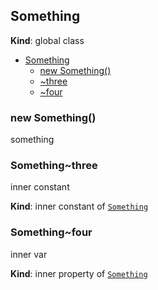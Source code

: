 <a name="Something"></a>
## Something
**Kind**: global class  

* [Something](#Something)
    * [new Something()](#new_Something_new)
    * [~three](#Something..three)
    * [~four](#Something..four)


<a name="new_Something_new"></a>
### new Something()
something


<a name="Something..three"></a>
### Something~three
inner constant

**Kind**: inner constant of [`Something`](#Something)


<a name="Something..four"></a>
### Something~four
inner var

**Kind**: inner property of [`Something`](#Something)


